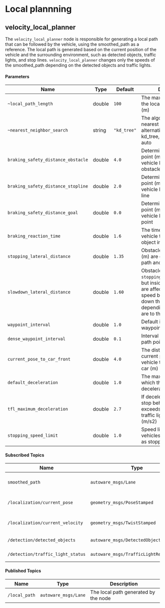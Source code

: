 # Local plannning


## velocity_local_planner

The `velocity_local_planner` node is responsible for generating a local path that can be followed by the vehicle, using the smoothed_path as a reference. The local path is generated based on the current position of the vehicle and the surrounding environment, such as detected objects, traffic lights, and stop lines. `velocity_local_planner` changes only the speeds of the smoothed_path depending on the detected objects and traffic lights.


#### Parameters

| Name | Type | Default | Description |
|------|------|---------|-------------|
|`~local_path_length` | double | `100` | The maximum length of the local path in meters (m) |
|`~nearest_neighbor_search` | string | `"kd_tree"` | The algorithm used for nearest neighbor search, alternative options: kd_tree, ball_tree, brute, auto|
|`braking_safety_distance_obstacle` | double | `4.0` | Determines the stopping point (m) of the ego vehicle before the obstacle |
|`braking_safety_distance_stopline` | double | `2.0` | Determines the stopping point (m) of the ego vehicle before the stop line |
|`braking_safety_distance_goal` | double | `0.0` | Determines the stopping point (m) of the ego vehicle before the goal point |
|`braking_reaction_time` | double | `1.6` | The time it takes the vehicle to react to an object in front of it  (s) |
|`stopping_lateral_distance` | double | `1.35` | Obstacles within this with (m) are considered on the path and blocking |
|`slowdown_lateral_distance` | double | `1.60` | Obstacles outside `stopping_laterl_distance`, but inside this width (m) are affecting ego vehicle speed by causing slowing down the target speed depending how close they are to the path |
|`waypoint_interval` | double | `1.0` | Default interval of the waypoints (m) |
|`dense_waypoint_interval` | double | `0.1` | Interval for the dense local path points (m) |
|`current_pose_to_car_front` | double | `4.0` | The distance from the current pose of the vehicle to the front of the car (m) |
|`default_deceleration` | double | `1.0` | The maximum rate at which the vehicle can decelerate (m/s2) |
|`tfl_maximum_deceleration` | double | `2.7` | If deceleration needed to stop behind the stop line exceeds this value then traffic light is ignored (m/s2) |
|`stopping_speed_limit` | double | `1.0` | Speed limit (m/s) for other vehicles to consider them as stopped |


#### Subscribed Topics

| Name | Type | Description |
|------|------|-------------|
|`smoothed_path` | `autoware_msgs/Lane` | The smoothed global path |
|`/localization/current_pose` | `geometry_msgs/PoseStamped` | The current pose of the vehicle |
|`/localization/current_velocity` | `geometry_msgs/TwistStamped` | The current velocity of the vehicle |
|`/detection/detected_objects` | `autoware_msgs/DetectedObjectArray` | Detected objects |
|`/detection/traffic_light_status` | `autoware_msgs/TrafficLightResultArray` | Traffic light status |


#### Published Topics

| Name | Type | Description |
|------|------|-------------|
|`/local_path` | `autoware_msgs/Lane` | The local path generated by the node |
